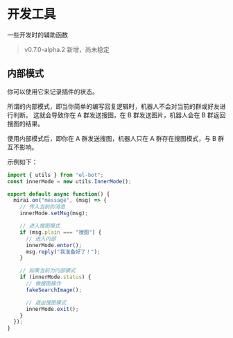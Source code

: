 # 开发工具

一些开发时的辅助函数

> v0.7.0-alpha.2 新增，尚未稳定

## 内部模式

你可以使用它来记录插件的状态。

所谓的内部模式，即当你简单的编写回复逻辑时，机器人不会对当前的群或好友进行判断。
这就会导致你在 A 群发送搜图，在 B 群发送图片，机器人会在 B 群返回搜图的结果。

使用内部模式后，即你在 A 群发送搜图，机器人只在 A 群存在搜图模式，与 B 群互不影响。

示例如下：

```js
import { utils } from "el-bot";
const innerMode = new utils.InnerMode();

export default async function() {
  mirai.on("message", (msg) => {
    // 传入当前的消息
    innerMode.setMsg(msg);

    // 进入搜图模式
    if (msg.plain === "搜图") {
      // 进入内部
      innerMode.enter();
      msg.reply("我准备好了！");
    }

    // 如果当前为内部模式
    if (innerMode.status) {
      // 做搜图操作
      fakeSearchImage();

      // 退出搜图模式
      innerMode.exit();
    }
  });
}
```

